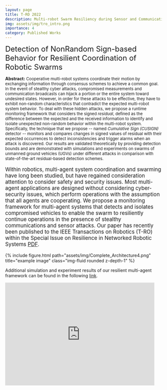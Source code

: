 ```yaml
---
layout: page
title: T-RO 2022
description: Multi-robot Swarm Resiliency during Sensor and Communication Attacks
img: assets/img/tro_intro.png
importance: 4
category: Published Works
---
```

 
<font size="+2.6">Detection of NonRandom Sign-based Behavior for Resilient Coordination of Robotic Swarms</font> 
  <br/>
  
<p style="font-size:13px"><span style="font-size:14px"><b>Abstract:</b></span> Cooperative multi-robot systems coordinate their motion by exchanging information through consensus schemes to achieve a common goal. In the event of stealthy cyber attacks, compromised measurements and communication broadcasts can hijack a portion or the entire system toward undesired states. However, in order for these attacks to be effective, they have to exhibit non-random characteristics that contradict the expected multi-robot system behavior. To deal with these hidden attacks, we propose a runtime monitoring framework that considers the signed <i>residual</i>, defined as the difference between the expected and the received information to identify and isolate unexpected non-random behavior within the multi-robot system. Specifically, the technique that we propose -- named <i>Cumulative Sign (CUSIGN)</i> detector -- monitors and compares changes in signed values of residual with their expected occurrences to detect inconsistencies and trigger alarms when an attack is discovered. Our results are validated theoretically by providing detection bounds and are demonstrated with simulations and experiments on swarms of unmanned ground vehicles (UGVs) under different attacks in comparison with state-of-the-art residual-based detection schemes.</p>  


<p style="font-size:16.8px;">Within robotics, multi-agent system coordination and swarming have long been 
  studied, but have regained consideration attention to consider safety and 
  security issues. Most multi-agent applications are designed without considering 
  cyber-security issues, which perform operations with the assumption that all 
  agents are cooperating. We propose a monitoring framework for multi-agent systems 
  that detects and isolates compromised vehicles to enable the swarm to resiliently 
  continue operations in the presence of stealthy communications and sensor attacks. 
  Our paper has recently been published to the IEEE Transactions on Robotics (T-RO) within
  the Special Issue on Resilience in Networked Robotic Systems <a href="https://ieeexplore.ieee.org/document/9686360" target="_blank" rel="noopener noreferrer">PDF</a>.

  
<!-- <img src="https://pauljbonczek.github.io/files/Complete_Architecture4.png" />  -->

<div class="row row-cols-1 justify-content-center">
    <!-- <div class="col-sm mt-3 mt-md-0"> -->
    <div class="col">
        {% include figure.html path="assets/img/Complete_Architecture4.png" title="example image" class="img-fluid rounded z-depth-1" %}
    </div>
</div>


Additional simulation and experiment results of our resilient multi-agent framework can be found in the following <a href="https://www.bezzorobotics.com/tro21" target="_blank" rel="noopener noreferrer">link</a>.
 
<!-- <div style="width:100%; margin: 0 auto;"><iframe src="https://www.youtube.com/embed/8BjNlEyxByc" frameborder="0" allow="accelerometer; autoplay; clipboard-write; encrypted-media; gyroscope; picture-in-picture" allowfullscreen></iframe></div> -->

<div class="embed-container">
  <iframe
      src="https://www.youtube.com/embed/8BjNlEyxByc"
      width="480"
      height="330"
      frameborder="0"
      allowfullscreen="">
  </iframe>
</div>
